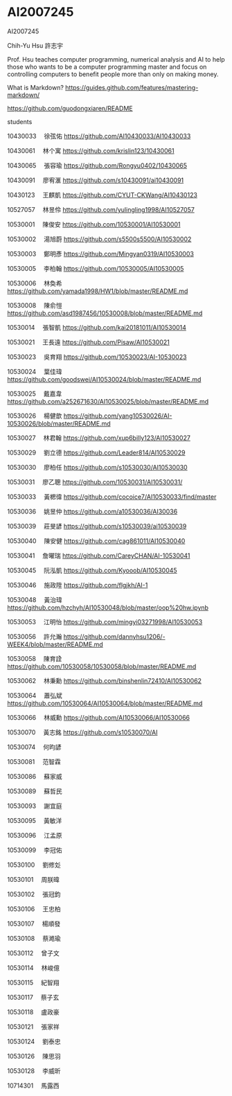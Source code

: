 # AI2007245
AI2007245

Chih-Yu Hsu
許志宇

Prof. Hsu teaches computer programming, numerical analysis and AI to help those who wants to be a computer programming master and focus on controlling computers to benefit people more than only on making money.


What is Markdown? 
https://guides.github.com/features/mastering-markdown/

https://github.com/guodongxiaren/README

students  

10430033　	徐弦佑 https://github.com/AI10430033/AI10430033

10430061　	林个寓   https://github.com/krislin123/10430061 
 

10430065　	張容瑜   https://github.com/Rongyu0402/10430065


10430091　	廖宥滙 https://github.com/s10430091/ai10430091

10430123　	王麒凱 https://github.com/CYUT-CKWang/AI10430123

10527057　	林昱伶 https://github.com/yulingling1998/AI10527057

10530001　	陳俊安 https://github.com/10530001/AI10530001

10530002　	湯旭蔚  https://github.com/s5500s5500/AI10530002

10530003　	鄭明彥 https://github.com/Mingyan0319/AI10530003

10530005　	李柏翰 https://github.com/10530005/AI10530005

10530006　	林奐希 https://github.com/yamada1998/HW1/blob/master/README.md

10530008　	陳俞愷 https://github.com/asd1987456/10530008/blob/master/README.md

10530014　	張智凱 https://github.com/kai20181011/AI10530014

10530021　	王長遠 https://github.com/Pisaw/AI10530021

10530023　	吳育翔 https://github.com/10530023/AI-10530023

10530024　	葉佳瑋 https://github.com/goodswei/AI10530024/blob/master/README.md

10530025　	戴嘉韋 https://github.com/a252671630/AI10530025/blob/master/README.md

10530026　	楊健歆 https://github.com/yang10530026/AI-10530026/blob/master/README.md

10530027　	林君翰 https://github.com/xup6billy123/AI10530027

10530029　	劉立德 https://github.com/Leader814/AI10530029

10530030　	廖柏任 https://github.com/s10530030/AI10530030

10530031　	廖乙聰 https://github.com/10530031/AI10530031/

10530033　	黃楒徫 https://github.com/cocoice7/AI10530033/find/master

10530036　	姚昱仲 https://github.com/a10530036/AI30036

10530039　	莊旻諺 https://github.com/s10530039/ai10530039

10530040　	陳安健 https://github.com/cag861011/AI10530040

10530041　	詹曜瑞 https://github.com/CareyCHAN/AI-10530041


10530045　	阮泓凱 https://github.com/Kyooob/AI10530045

10530046　	施政陞 https://github.com/flgjkh/AI-1


10530048　	黃治瑋  https://github.com/hzchyh/AI10530048/blob/master/oop%20hw.ipynb


10530053　	江明怡 https://github.com/mingyi03271998/AI10530053


10530056　	許允瀚 https://github.com/dannyhsu1206/-WEEK4/blob/master/README.md

10530058　	陳育詮 https://github.com/10530058/10530058/blob/master/README.md

10530062　	林秉勳 https://github.com/binshenlin72410/AI10530062

10530064　	蕭弘斌 https://github.com/10530064/AI10530064/blob/master/README.md

10530066　	林威勳 https://github.com/AI10530066/AI10530066

10530070　	黃志銘 https://github.com/s10530070/AI

10530074　	何昀諺

10530081　	范智霖

10530086　	蘇家威

10530089　	蘇哲民

10530093　	謝宜庭

10530095　	黃敏洋

10530096　	江孟原

10530099　	李冠佑

10530100　	劉修彣

10530101　	周朕暐

10530102　	張冠鈞

10530106　	王忠柏

10530107　	楊順發

10530108　	蔡澔瑜

10530112　	曾子文

10530114　	林峻億

10530115　	紀智翔

10530117　	蔡子玄

10530118　	盧政豪

10530121　	張家祥

10530124　	劉泰忠

10530126　	陳思羽

10530128　	李威昕

10714301　	馬露西
